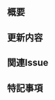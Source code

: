 ## 概要

<!-- 変更の概要を記載してください -->

## 更新内容

<!-- 具体的な更新内容を記載してください -->

## 関連Issue

<!-- 関連するIssueを記載してください -->

## 特記事項

<!-- レビュワーに特に確認してもらいたい点などを記載してください -->
